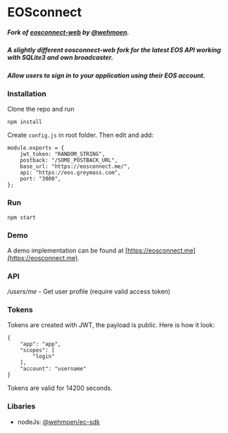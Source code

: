# EOSconnect 
##### Fork of [eosconnect-web](https://github.com/wehmoen/eosconnect-web) by [@wehmoen](https://github.com/wehmoen).
##### A slightly different eosconnect-web fork for the latest EOS API working with SQLite3 and own broadcaster.
##### Allow users to sign in to your application using their EOS account.

### Installation

Clone the repo and run 

    npm install
    
Create `config.js` in root folder. Then edit and add:

```
module.exports = {
    jwt_token: "RANDOM_STRING",
    postback: "/SOME_POSTBACK_URL",
    base_url: "https://eosconnect.me/",
    api: "https://eos.greymass.com",
    port: "3000",
};
```
    
### Run

    npm start
    
### Demo

A demo implementation can be found at [https://eosconnect.me](https://eosconnect.me).

### API

*/users/me* - Get user profile (require valid access token)     


### Tokens

Tokens are created with JWT, the payload is public. Here is how it look:

    {
        "app": "app",
        "scopes": [
            "login"
        ],
        "account": "username"
    }
    
Tokens are valid for 14200 seconds.

### Libaries

- nodeJs: [@wehmoen/ec-sdk](https://www.npmjs.com/package/@wehmoen/ec-sdk)    
